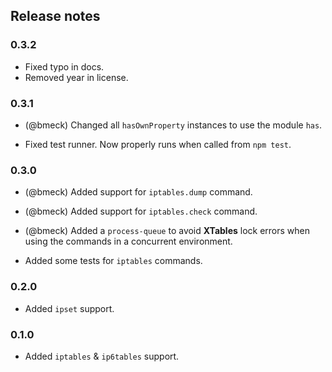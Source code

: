 ## Release notes

### 0.3.2

- Fixed typo in docs.
- Removed year in license.

### 0.3.1

- (@bmeck) Changed all `hasOwnProperty` instances to use the module `has`.

- Fixed test runner. Now properly runs when called from `npm test`.

### 0.3.0

- (@bmeck) Added support for `iptables.dump` command.

- (@bmeck) Added support for `iptables.check` command.

- (@bmeck) Added a `process-queue` to avoid **XTables** lock errors when using the commands
  in a concurrent environment.

- Added some tests for `iptables` commands.

### 0.2.0

- Added `ipset` support.

### 0.1.0

- Added `iptables` & `ip6tables` support.